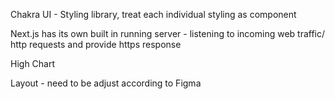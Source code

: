 Chakra UI - Styling library, treat each individual styling as component

Next.js has its own built in running server - listening to incoming web traffic/ http requests and provide https response

High Chart

Layout - need to be adjust according to Figma
